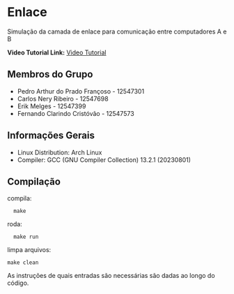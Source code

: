 # Enlace
Simulação da camada de enlace para comunicação entre computadores A e B

**Video Tutorial Link:** [Video Tutorial](https://drive.google.com/file/d/1mK5n0I_uvtGvW_EwOTpPK9pcjjxM6qKd/view?usp=drive_link)

## Membros do Grupo
- Pedro Arthur do Prado Françoso - 12547301
- Carlos Nery Ribeiro - 12547698
- Erik Melges - 12547399
- Fernando Clarindo Cristóvão - 12547573

## Informações Gerais
- Linux Distribution: Arch Linux
- Compiler: GCC (GNU Compiler Collection) 13.2.1 (20230801)


## Compilação

compila:

      make
roda:

      make run

limpa arquivos:

    make clean


As instruções de quais entradas são necessárias são dadas ao longo do código.
